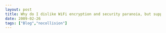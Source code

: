 ```yaml
---
layout: post
title: Why do I dislike WiFi encryption and security paranoia, but support personal cryptography, like OTR/Adium, TOR and GPG?
date: 2009-02-26
tags: ["Blog","nocollision"]
---
```


